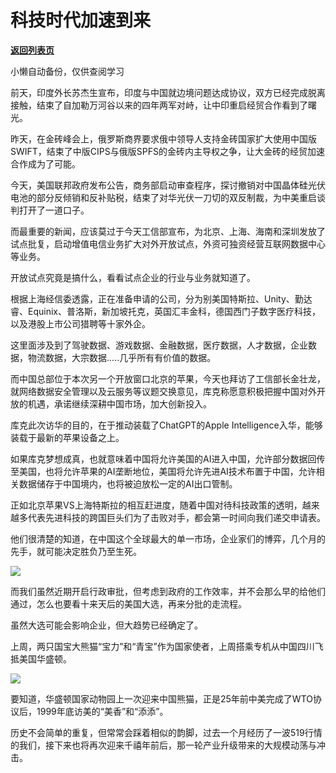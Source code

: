 # 科技时代加速到来

[**返回列表页**](/gzh/政事堂2019)

小懒自动备份，仅供查阅学习

前天，印度外长苏杰生宣布，印度与中国就边境问题达成协议，双方已经完成脱离接触，结束了自加勒万河谷以来的四年两军对峙，让中印重启经贸合作看到了曙光。

昨天，在金砖峰会上，俄罗斯商界要求俄中领导人支持金砖国家扩大使用中国版SWIFT，结束了中版CIPS与俄版SPFS的金砖内主导权之争，让大金砖的经贸加速合作成为了可能。

今天，美国联邦政府发布公告，商务部启动审查程序，探讨撤销对中国晶体硅光伏电池的部分反倾销和反补贴税，结束了对华光伏一刀切的双反制裁，为中美重启谈判打开了一道口子。

而最重要的新闻，应该莫过于今天工信部宣布，为北京、上海、海南和深圳发放了试点批复，启动增值电信业务扩大对外开放试点，外资可独资经营互联网数据中心等业务。

开放试点究竟是搞什么，看看试点企业的行业与业务就知道了。  

根据上海经信委透露，正在准备申请的公司，分为别美国特斯拉、Unity、勤达睿、Equinix、普洛斯，新加坡托克，英国汇丰金科，德国西门子数字医疗科技，以及港股上市公司猎聘等十家外企。

这里面涉及到了驾驶数据、游戏数据、金融数据，医疗数据，人才数据，企业数据，物流数据，大宗数据.....几乎所有有价值的数据。

而中国总部位于本次另一个开放窗口北京的苹果，今天也拜访了工信部长金壮龙，就网络数据安全管理以及云服务等议题交换意见，库克称愿意积极把握中国对外开放的机遇，承诺继续深耕中国市场，加大创新投入。

库克此次访华的目的，在于推动装载了ChatGPT的Apple Intelligence入华，能够装载于最新的苹果设备之上。

如果库克梦想成真，也就意味着中国将允许美国的AI进入中国，允许部分数据回传至美国，也将允许苹果的AI垄断地位，美国将允许先进AI技术布置于中国，允许相关数据储存于中国境内，也将被迫放松一定的AI出口管制。  

正如北京苹果VS上海特斯拉的相互赶进度，随着中国对待科技政策的透明，越来越多代表先进科技的跨国巨头们为了击败对手，都会第一时间向我们递交申请表。

他们很清楚的知道，在中国这个全球最大的单一市场，企业家们的博弈，几个月的先手，就可能决定胜负乃至生死。

![](https://mmbiz.qpic.cn/mmbiz_jpg/rxhS23yu8cMpxicXNdgnqAOm0f2hbXWs0c0B603UAN1Nibvuv4apbPYxeXAzt7svAeREDoxZrffLkHwKUKiaXdppA/640?wx_fmt=jpeg&from;=appmsg)

而我们虽然近期开启行政审批，但考虑到政府的工作效率，并不会那么早的给他们通过，怎么也要看十来天后的美国大选，再来分批的走流程。

虽然大选可能会影响企业，但大趋势已经确定了。

上周，两只国宝大熊猫“宝力”和“青宝”作为国家使者，上周搭乘专机从中国四川飞抵美国华盛顿。

![](https://mmbiz.qpic.cn/mmbiz_jpg/rxhS23yu8cMpxicXNdgnqAOm0f2hbXWs0VlDQDb1glDX097c5AiblZoTWwStIsXEuZK607rdoWjs6azJLQgZ1KLw/640?wx_fmt=jpeg&from;=appmsg)

要知道，华盛顿国家动物园上一次迎来中国熊猫，正是25年前中美完成了WTO协议后，1999年底访美的“美香”和“添添”。

历史不会简单的重复，但常常会踩着相似的韵脚，过去一个月经历了一波519行情的我们，接下来也将再次迎来千禧年前后，那一轮产业升级带来的大规模动荡与冲击。  

